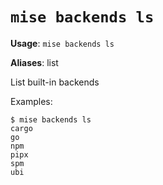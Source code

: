 # `mise backends ls`

**Usage**: `mise backends ls`

**Aliases**: list

List built-in backends

Examples:

    $ mise backends ls
    cargo
    go
    npm
    pipx
    spm
    ubi
